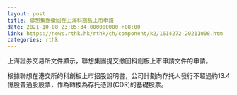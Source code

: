 ```yaml
---
layout: post
title: 聯想集團撤回在上海科創板上市申請
date: 2021-10-08 23:05:34.000000000 +08:00
link: https://news.rthk.hk/rthk/ch/component/k2/1614272-20211008.htm
categories: rthk
---
```


上海證券交易所文件顯示，聯想集團提交撤回科創板上市申請文件的申請。

根據聯想在港交所的科創板上市招股說明書，公司計劃向存托人發行不超過約13.4億股普通股股票，作為轉換為存托憑證(CDR)的基礎股票。
